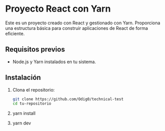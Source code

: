 # Proyecto React con Yarn

Este es un proyecto creado con React y gestionado con Yarn. Proporciona una estructura básica para construir aplicaciones de React de forma eficiente.

## Requisitos previos

- Node.js y Yarn instalados en tu sistema.

## Instalación

1. Clona el repositorio:

   ```bash
   git clone https://github.com/Odig0/technical-test
   cd tu-repositorio

2. yarn install

3. yarn dev 
